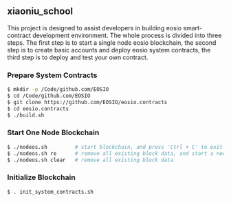 xiaoniu_school
-----

This project is designed to assist developers in building eosio smart-contract development environment.
The whole process is divided into three steps. The first step is to start a single node eosio blockchain,
the second step is to create basic accounts and deploy eosio system contracts, the third step is to 
deploy and test your own contract.

### Prepare System Contracts
```bash
$ mkdir -p /Code/github.com/EOSIO
$ cd /Code/github.com/EOSIO
$ git clone https://github.com/EOSIO/eosio.contracts
$ cd eosio.contracts
$ ./build.sh
```

### Start One Node Blockchain
```bash
$ ./nodeos.sh         # start blockchain, and press 'Ctrl + C' to exit gracefully 
$ ./nodeos.sh re      # remove all existing block data, and start a new chain
$ ./nodeos.sh clear   # remove all existing block data
```

### Initialize Blockchain
```bash
$ . init_system_contracts.sh
```

### 


